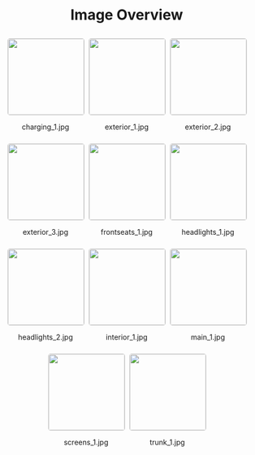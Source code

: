 <style>
    .image-gallery {
        display: flex;
        flex-wrap: wrap;
        gap: 10px;
        justify-content: center;
        padding: 10px;
    }
    .image-gallery img {
        width: 150px;
        height: auto;
        border: 1px solid #ddd;
        border-radius: 5px;
    }
    .image-gallery div {
        flex: 1 1 calc(33.333% - 20px); /* Three images per row on large screens */
        max-width: 150px;
        text-align: center;
    }
    @media (max-width: 768px) {
        .image-gallery div {
            flex: 1 1 calc(50% - 20px); /* Two images per row on medium screens */
        }
    }
    @media (max-width: 480px) {
        .image-gallery div {
            flex: 1 1 100%; /* One image per row on small screens */
        }
    }
</style>
<h1 style ="text-align: center;"> Image Overview </h1> <div class="image-gallery">
<div>
<img src="https://media.evkx.net/multimedia/models/opel/grandland/grandland/charging_1_st.jpg">
<p>charging_1.jpg</p>
</div>
<div>
<img src="https://media.evkx.net/multimedia/models/opel/grandland/grandland/exterior_1_st.jpg">
<p>exterior_1.jpg</p>
</div>
<div>
<img src="https://media.evkx.net/multimedia/models/opel/grandland/grandland/exterior_2_st.jpg">
<p>exterior_2.jpg</p>
</div>
<div>
<img src="https://media.evkx.net/multimedia/models/opel/grandland/grandland/exterior_3_st.jpg">
<p>exterior_3.jpg</p>
</div>
<div>
<img src="https://media.evkx.net/multimedia/models/opel/grandland/grandland/frontseats_1_st.jpg">
<p>frontseats_1.jpg</p>
</div>
<div>
<img src="https://media.evkx.net/multimedia/models/opel/grandland/grandland/headlights_1_st.jpg">
<p>headlights_1.jpg</p>
</div>
<div>
<img src="https://media.evkx.net/multimedia/models/opel/grandland/grandland/headlights_2_st.jpg">
<p>headlights_2.jpg</p>
</div>
<div>
<img src="https://media.evkx.net/multimedia/models/opel/grandland/grandland/interior_1_st.jpg">
<p>interior_1.jpg</p>
</div>
<div>
<img src="https://media.evkx.net/multimedia/models/opel/grandland/grandland/main_1_st.jpg">
<p>main_1.jpg</p>
</div>
<div>
<img src="https://media.evkx.net/multimedia/models/opel/grandland/grandland/screens_1_st.jpg">
<p>screens_1.jpg</p>
</div>
<div>
<img src="https://media.evkx.net/multimedia/models/opel/grandland/grandland/trunk_1_st.jpg">
<p>trunk_1.jpg</p>
</div>
</div>
